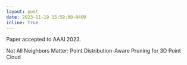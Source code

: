 ```yaml
---
layout: post
date: 2023-11-19 15:59:00-0400
inline: true
---
```


Paper accepted to AAAI 2023. 

Not All Neighbors Matter: Point Distribution-Aware Pruning for 3D Point Cloud